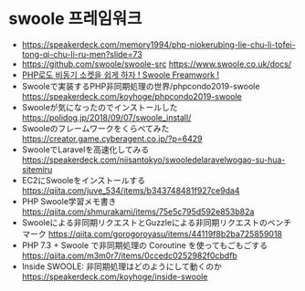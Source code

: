 # swoole 프레임워크
 - https://speakerdeck.com/memory1994/php-niokerubing-lie-chu-li-tofei-tong-qi-chu-li-ru-men?slide=73
 - https://github.com/swoole/swoole-src    https://www.swoole.co.uk/docs/  
 - [PHP로도 비동기 소켓을 쉽게 하자 ! Swoole Freamwork !](https://www.cikorea.net/bbs/view/free?idx=21415&lists_style= )
 - Swooleで実装するPHP非同期処理の世界/phpcondo2019-swoole  https://speakerdeck.com/koyhoge/phpcondo2019-swoole
 - Swooleが気になったのでインストールした  https://polidog.jp/2018/09/07/swoole_install/
 - Swooleのフレームワークをくらべてみた https://creator.game.cyberagent.co.jp/?p=6429
 - SwooleでLaravelを高速化してみる  https://speakerdeck.com/niisantokyo/swooledelaravelwogao-su-hua-sitemiru
 - EC2にSwooleをインストールする  https://qiita.com/juve_534/items/b343748481f927ce9da4
 - PHP Swoole学習メモ書き  https://qiita.com/shmurakami/items/75e5c795d592e853b82a
 - Swooleによる非同期リクエストとGuzzleによる非同期リクエストのベンチマーク  https://qiita.com/gorogoroyasu/items/44119f8b2ba725859018
 - PHP 7.3 + Swoole で非同期処理の Coroutine を使ってもごもごする  https://qiita.com/m3m0r7/items/0ccedc0252982f0cbdfb 
 - Inside SWOOLE: 非同期処理はどのようにして動くのか   https://speakerdeck.com/koyhoge/inside-swoole
 
 